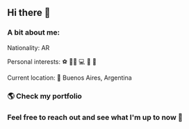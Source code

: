 ## Hi there 👋

### A bit about me:

Nationality: AR

Personal interests: ⚽ 💪🏽 💻 🍕 🛫 

Current location: 📍 Buenos Aires, Argentina

### 🌎 Check my portfolio

### Feel free to reach out and see what I'm up to now 💬
